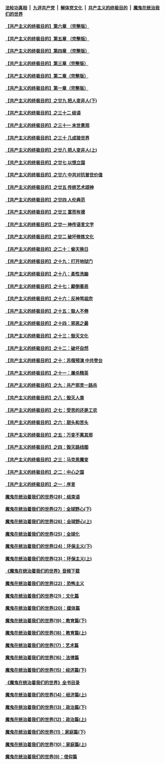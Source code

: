 ####  [法轮功真相](../../../../basic/blob/master/README.md?t=10311501) &nbsp;|&nbsp; [九评共产党](../../../../9ping.md/blob/master/README.md?t=10311501) &nbsp;|&nbsp; [解体党文化](../../../../jtdwh.md/blob/master/README.md?t=10311501)  &nbsp;|&nbsp; [共产主义的终极目的](../../../../gczydzjmd.md/blob/master/README.md?t=10311501) &nbsp;|&nbsp; [魔鬼在统治我们的世界](../../../../mgztzwmdsj.md/blob/master/README.md?t=10311501) 

#### [【共产主义的终极目的】第六章 （完整版）](../pages/nsc422/n11428913.md?t=10311501) 

#### [【共产主义的终极目的】第五章 （完整版）](../pages/nsc422/n11428912.md?t=10311501) 

#### [【共产主义的终极目的】第四章 （完整版）](../pages/nsc422/n11428907.md?t=10311501) 

#### [【共产主义的终极目的】第三章（完整版）](../pages/nsc422/n11428848.md?t=10311501) 

#### [【共产主义的终极目的】第二章（完整版）](../pages/nsc422/n11428831.md?t=10311501) 

#### [【共产主义的终极目的】第一章（完整版）](../pages/nsc422/n11417651.md?t=10311501) 

#### [【共产主义的终极目的】之廿九 把人变非人(下)](../pages/nsc422/n11344140.md?t=10311501) 

#### [【共产主义的终极目的】之三十二 结语](../pages/nsc422/n11360535.md?t=10311501) 

#### [【共产主义的终极目的】之三十一 末世景观](../pages/nsc422/n11351129.md?t=10311501) 

#### [【共产主义的终极目的】之三十 几成狼世界](../pages/nsc422/n11348280.md?t=10311501) 

#### [【共产主义的终极目的】之廿八 把人变非人(上)](../pages/nsc422/n11340492.md?t=10311501) 

#### [【共产主义的终极目的】之廿七 以恨立国](../pages/nsc422/n11336944.md?t=10311501) 

#### [【共产主义的终极目的】之廿六 中共对抗普世价值](../pages/nsc422/n11324785.md?t=10311501) 

#### [【共产主义的终极目的】之廿五 传统艺术颂神](../pages/nsc422/n11296396.md?t=10311501) 

#### [【共产主义的终极目的】之廿四 人伦典范](../pages/nsc422/n11296397.md?t=10311501) 

#### [【共产主义的终极目的】之廿三 富而有德](../pages/nsc422/n11283598.md?t=10311501) 

#### [【共产主义的终极目的】之廿一 神传语言文字](../pages/nsc422/n11263265.md?t=10311501) 

#### [【共产主义的终极目的】之廿二 破坏修炼文化](../pages/nsc422/n11245728.md?t=10311501) 

#### [【共产主义的终极目的】之二十：偷天换日](../pages/nsc422/n11238846.md?t=10311501) 

#### [【共产主义的终极目的】之十九：打开地狱门](../pages/nsc422/n11206376.md?t=10311501) 

#### [【共产主义的终极目的】之十八：柔性洗脑](../pages/nsc422/n11199994.md?t=10311501) 

#### [【共产主义的终极目的】之十七：颠倒善恶](../pages/nsc422/n11179782.md?t=10311501) 

#### [【共产主义的终极目的】之十六：反神骂祖宗](../pages/nsc422/n11166798.md?t=10311501) 

#### [【共产主义的终极目的】之十五：毁人不倦](../pages/nsc422/n11166792.md?t=10311501) 

#### [【共产主义的终极目的】之十四：邪恶之最](../pages/nsc422/n11150249.md?t=10311501) 

#### [【共产主义的终极目的】之十三：毁灭文化](../pages/nsc422/n11135227.md?t=10311501) 

#### [【共产主义的终极目的】之十二：破坏自然](../pages/nsc422/n11135214.md?t=10311501) 

#### [【共产主义的终极目的】之十：苏俄预演 中共登台](../pages/nsc422/n11118424.md?t=10311501) 

#### [【共产主义的终极目的】之十一：屠杀精英](../pages/nsc422/n11118442.md?t=10311501) 

#### [【共产主义的终极目的】之九：共产邪灵一路杀](../pages/nsc422/n11114139.md?t=10311501) 

#### [【共产主义的终极目的】之八：毁灭人类](../pages/nsc422/n11108503.md?t=10311501) 

#### [【共产主义的终极目的】之七：受苦的还是工农](../pages/nsc422/n11101809.md?t=10311501) 

#### [【共产主义的终极目的】之六：甜头和苦头](../pages/nsc422/n11096971.md?t=10311501) 

#### [【共产主义的终极目的】之五：万变不离其邪](../pages/nsc422/n11091285.md?t=10311501) 

#### [【共产主义的终极目的】之四：毁灭路线图](../pages/nsc422/n11086284.md?t=10311501) 

#### [【共产主义的终极目的】之三：马克思魔变](../pages/nsc422/n11061941.md?t=10311501) 

#### [【共产主义的终极目的】之二：中心之国](../pages/nsc422/n11047728.md?t=10311501) 

#### [【共产主义的终极目的】之一：序言](../pages/nsc422/n11086077.md?t=10311501) 

#### [魔鬼在统治着我们的世界(28)：结束语](../pages/nsc422/n10936246.md?t=10311501) 

#### [魔鬼在统治着我们的世界(27)：全球野心(下)](../pages/nsc422/n10928319.md?t=10311501) 

#### [魔鬼在统治着我们的世界(26)：全球野心(上)](../pages/nsc422/n10900318.md?t=10311501) 

#### [魔鬼在统治着我们的世界(25)：全球化](../pages/nsc422/n10788205.md?t=10311501) 

#### [魔鬼在统治着我们的世界(24)：环保主义(下)](../pages/nsc422/n10695307.md?t=10311501) 

#### [魔鬼在统治着我们的世界(23)：环保主义(上)](../pages/nsc422/n10688613.md?t=10311501) 

#### [《魔鬼在统治着我们的世界》音频下载](../pages/nsc422/n10635553.md?t=10311501) 

#### [魔鬼在统治着我们的世界(22)：恐怖主义](../pages/nsc422/n10614727.md?t=10311501) 

#### [魔鬼在统治着我们的世界(21)：文化篇](../pages/nsc422/n10597706.md?t=10311501) 

#### [魔鬼在统治着我们的世界(20)：媒体篇](../pages/nsc422/n10586579.md?t=10311501) 

#### [魔鬼在统治着我们的世界(19)：教育篇(下)](../pages/nsc422/n10564808.md?t=10311501) 

#### [魔鬼在统治着我们的世界(18)：教育篇(上)](../pages/nsc422/n10526970.md?t=10311501) 

#### [魔鬼在统治着我们的世界(17)：艺术篇](../pages/nsc422/n10499093.md?t=10311501) 

#### [魔鬼在统治着我们的世界(16)：法律篇](../pages/nsc422/n10485969.md?t=10311501) 

#### [魔鬼在统治着我们的世界(15)：经济篇(下)](../pages/nsc422/n10469975.md?t=10311501) 

#### [《魔鬼在统治着我们的世界》全书目录](../pages/nsc422/n10464261.md?t=10311501) 

#### [魔鬼在统治着我们的世界(14)：经济篇(上)](../pages/nsc422/n10457370.md?t=10311501) 

#### [魔鬼在统治着我们的世界(13)：政治篇(下)](../pages/nsc422/n10448270.md?t=10311501) 

#### [魔鬼在统治着我们的世界(12)：政治篇(上)](../pages/nsc422/n10444576.md?t=10311501) 

#### [魔鬼在统治着我们的世界(11)：家庭篇(下)](../pages/nsc422/n10440961.md?t=10311501) 

#### [魔鬼在统治着我们的世界(10)：家庭篇(上)](../pages/nsc422/n10435448.md?t=10311501) 

#### [魔鬼在统治着我们的世界(9)：信仰篇](../pages/nsc422/n10432159.md?t=10311501) 

